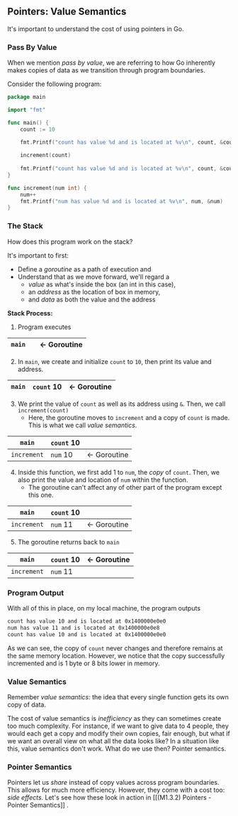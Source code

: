 ## Pointers: Value Semantics

It's important to understand the cost of using pointers in Go.

### Pass By Value

When we mention _pass by value_, we are referring to how Go inherently makes copies of data as we transition through program boundaries.

Consider the following program:

```Go
package main

import "fmt"

func main() {
	count := 10

	fmt.Printf("count has value %d and is located at %v\n", count, &count)
	
	increment(count)
	
	fmt.Printf("count has value %d and is located at %v\n", count, &count)
}

func increment(num int) {
	num++
	fmt.Printf("num has value %d and is located at %v\n", num, &num)
}
```

### The Stack

How does this program work on the stack?

It's important to first:
- Define a _goroutine_ as a path of execution and 
- Understand that as we move forward, we'll regard a 
	- _value_ as what's inside the box (an int in this case), 
	- an _address_ as the location of box in memory, 
	- and _data_ as both the value and the address

**Stack Process:**

1. Program executes
   
| `main` |     | $\leftarrow$ Goroutine |
| ------ | --- | ---------------------- |
   
2. In `main`, we create and initialize `count` to `10`, then print its value and address.  
   
| `main` | `count` 10 | $\leftarrow$ Goroutine |
| ------ | ---------- | ---------------------- |
   
3. We print the value of `count` as well as its address using `&`.  Then, we call `increment(count)`
	- Here, the goroutine moves to `increment` and a copy of `count` is made. This is what we call _value semantics_.
   
| `main`      | `count` 10 |                        |
| ----------- | ---------- | ---------------------- |
| `increment` | `num` 10   | $\leftarrow$ Goroutine |

4. Inside this function, we first add 1 to `num`, the _copy_ of `count`. Then, we also print the value and location of `num` within the function. 
	- The goroutine can't affect any of other part of the program except this one.

| `main`      | `count` 10 |                        |
| ----------- | ---------- | ---------------------- |
| `increment` | `num` 11   | $\leftarrow$ Goroutine |

5. The goroutine returns back to `main`
   
| `main`      | `count` 10 | $\leftarrow$ Goroutine |
| ----------- | ---------- | ---------------------- |
| `increment` | `num` 11   |                        

### Program Output

With all of this in place, on my local machine, the program outputs

```sh
count has value 10 and is located at 0x1400000e0e0
num has value 11 and is located at 0x1400000e0e8
count has value 10 and is located at 0x1400000e0e0
```

As we can see, the copy of `count` never changes and therefore remains at the same memory location. However, we notice that the copy successfully incremented and is 1 byte or 8 bits lower in memory.

### Value Semantics

Remember _value semantics:_ the idea that every single function gets its own copy of data.

The cost of value semantics is _inefficiency_ as they can sometimes create too much complexity. For instance, if we want to give data to 4 people, they would each get a copy and modify their own copies, fair enough, but what if we want an overall view on what all the data looks like? In a situation like this, value semantics don't work. What do we use then? Pointer semantics.

### Pointer Semantics

Pointers let us _share_ instead of copy values across program boundaries. This allows for much more efficiency. However, they come with a cost too: _side effects_. Let's see how these look in action in [[(M1.3.2) Pointers - Pointer Semantics]] .

